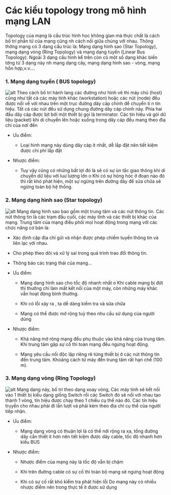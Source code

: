 # Các kiểu topology trong mô hình mạng LAN

Topology của mạng là cấu trúc hình học không gian mà thực chất là cách bố trí phần tử của mạng cũng nh cách nối giữa chúng với nhau. Thông thờng mạng có 3 dạng cấu trúc là: Mạng dạng hình sao (Star Topology), mạng dạng vòng (Ring Topology) và mạng dạng tuyến (Linear Bus Topology). Ngoài 3 dạng cấu hình kể trên còn có một số dạng khác biến tớng từ 3 dạng này nh mạng dạng cây, mạng dạng hình sao - vòng, mạng hỗn hợp,v.v....

### 1. Mạng dạng tuyến ( BUS topology)
![alt](https://vnpro.vn/wp-content/uploads/2015/11/H%C3%ACnh-3.3-M%E1%BA%A1ng-d%E1%BA%A1ng-BUS.jpg)
Theo cách bố trí hành lang các đường như hình vẽ thì máy chủ (host) cũng như tất cả các máy tính khác (workstation) hoặc các nút (node) đều được nối về với nhau trên một trục đường dây cáp chính để chuyển ti n tín hiệu. Tất cả các nút đều sử dụng chung đường dây cáp chính này. Phía hai đầu dây cáp được bịt bởi một thiết bị gọi là terminator. Các tín hiệu và gói dữ liệu (packet) khi di chuyển lên hoặc xuống trong dây cáp đều mang theo điạ chỉ của nơi đến

- Ưu điểm:

  - Loại hình mạng này dùng dây cáp ít nhất, dễ lắp đặt nên tiết kiệm được chi phí lắp đặt

- Nhược điểm:

  - Tuy vậy cũng có những bất lợi đó là sẽ có sự ùn tắc giao thông khi di chuyển dữ liệu với luư lượng lớn o Khi có sự hỏng hóc ở đoạn nào đó thì rất khó phát hiện, một sự ngừng trên đường dây để sửa chữa sẽ ngừng toàn bộ hệ thống.

### 2. Mạng dạng hình sao (Star topology)
![alt](https://vnpro.vn/wp-content/uploads/2015/11/H%C3%ACnh-3.1-M%E1%BA%A1ng-d%E1%BA%A1ng-h%C3%ACnh-sao.jpg)
Mạng dạng hình sao bao gồm một trung tâm và các nút thông tin. Các nút thông tin là các trạm đầu cuối, các máy tính và các thiết bị khác của mạng. Trung tâm của mạng điều phối mọi hoạt động trong mạng với các chức năng cơ bản là:
- Xác định cặp địa chỉ gửi và nhận được phép chiếm tuyến thông tin và liên lạc với nhau.
- Cho phép theo dõi và xử lý sai trong quá trình trao đổi thông tin.
- Thông báo các trạng thái của mạng...

- Ưu điểm:

  - Mạng dạng hình sao cho tốc độ nhanh nhất o Khi cable mạng bị đứt thì thưởng chí làm mất kết nối của một máy, còn những máy khác vẫn hoạt động bình thường.

  - Khi có lỗi xảy ra , ta dễ dàng kiểm tra và sửa chữa

  - Mạng có thể được mở rộng tuỳ theo nhu cầu sử dụng của người dùng

- Nhược điểm:

  - Khả năng mở rộng mạng đều phụ thuộc vào khả năng của trung tâm. Khi trung tâm gặp sự cố thì toàn mạng đều ngưng hoạt động.

  - Mạng yêu cầu nối độc lập riêng rẽ từng thiết bị ở các nút thông tin đến trung tâm. Khoảng cách từ máy đến trung tâm rất hạn chế (100 m).

### 3. Mạng dạng vòng (Ring Topology)
![alt](https://vnpro.vn/wp-content/uploads/2015/11/H%C3%ACnh-3.2-M%E1%BA%A1ng-d%E1%BA%A1ng-v%C3%B2ng.jpg)
Mạng dạng này, bố trí theo dạng xoay vòng, Các máy tính sẽ kết nối vào 1 thiết bị kiểu dạng giống Switch rồi các Switch đó sẽ nối với nhau tạo thành 1 vòng, tín hiệu được chạy theo 1 chiều cụ thể nào đó. Các tín hiệu truyền cho nhau phải đi lần lượt  và phải kèm theo địa chỉ cụ thể của người tiếp nhận.

- Ưu điểm:

  - Mạng dạng vòng có thuận lợi là có thể nới rộng ra xa, tổng đường dây cần thiết ít hơn nên tiết kiệm được dây cable, tốc độ nhanh hơn kiểu BUS

- Nhược điểm:

  - Nhược điểm của mạng này là tốc độ vẫn bị chậm

  - Khi trên đường cable có sự cố thì toàn bộ mạng sẽ ngưng hoạt động

  - Khi có sự cố rất khó kiểm tra phát hiện lỗi Do mạng này có nhiều nhược điểm nên trong thực tế ít được sử dụng
